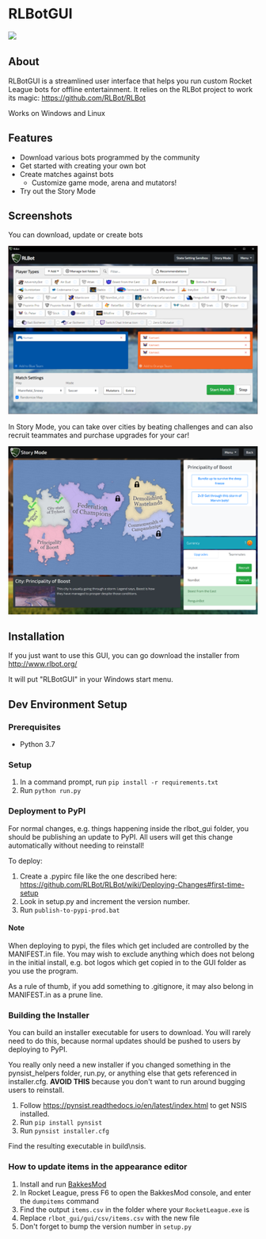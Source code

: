 # RLBotGUI

[<img src="https://img.shields.io/pypi/v/rlbot-gui.svg">](https://pypi.org/project/rlbot-gui/)

## About

RLBotGUI is a streamlined user interface that helps you run custom
Rocket League bots for offline entertainment. It relies on the RLBot
project to work its magic: https://github.com/RLBot/RLBot

Works on Windows and Linux

## Features

- Download various bots programmed by the community
- Get started with creating your own bot
- Create matches against bots
  - Customize game mode, arena and mutators!
- Try out the Story Mode

## Screenshots

You can download, update or create bots

![HomeScreenshot](screenshots/RLBotGUI-Home.PNG)


In Story Mode, you can take over cities by beating challenges and can also
recruit teammates and purchase upgrades for your car!

![StoryMode](screenshots/rl-story-mode.PNG)

## Installation

If you just want to use this GUI, you can go download the installer from http://www.rlbot.org/

It will put "RLBotGUI" in your Windows start menu.

## Dev Environment Setup

### Prerequisites

- Python 3.7

### Setup

1. In a command prompt, run `pip install -r requirements.txt`
2. Run `python run.py`

### Deployment to PyPI

For normal changes, e.g. things happening inside the rlbot_gui folder,
you should be publishing an update to PyPI. All users will get this change
automatically without needing to reinstall!

To deploy:
1. Create a .pypirc file like the one described here:
https://github.com/RLBot/RLBot/wiki/Deploying-Changes#first-time-setup
1. Look in setup.py and increment the version number.
1. Run `publish-to-pypi-prod.bat`

#### Note
When deploying to pypi, the files which get included are controlled by the MANIFEST.in file.
You may wish to exclude anything which does not belong in the initial install, e.g.
bot logos which get copied in to the GUI folder as you use the program.

As a rule of thumb, if you add something to .gitignore, it may also belong in MANIFEST.in
as a prune line.

### Building the Installer

You can build an installer executable for users to download. You will rarely need
to do this, because normal updates should be pushed to users by deploying to PyPI.

You really only need a new installer if you changed something in the pynsist_helpers
folder, run.py, or anything else that gets referenced in installer.cfg. **AVOID THIS**
because you don't want to run around bugging users to reinstall.

1. Follow https://pynsist.readthedocs.io/en/latest/index.html to get NSIS installed.
2. Run `pip install pynsist`
3. Run `pynsist installer.cfg`

Find the resulting executable in build\nsis.

### How to update items in the appearance editor
1. Install and run [BakkesMod](http://www.bakkesmod.com/)
2. In Rocket League, press F6 to open the BakkesMod console, and enter the `dumpitems` command
3. Find the output `items.csv` in the folder where your `RocketLeague.exe` is
4. Replace `rlbot_gui/gui/csv/items.csv` with the new file
5. Don't forget to bump the version number in `setup.py`
